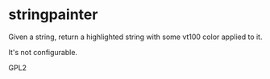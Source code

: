 # stringpainter

Given a string, return a highlighted string with some vt100 color applied to it.

It's not configurable.

GPL2
